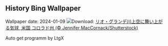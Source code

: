 ## History Bing Wallpaper
Wallpaper date: 2024-01-09
![](https://www.bing.com/th?id=OHR.BalloonDay_JA-JP2573832501_UHD.jpg&w=1000)Download: [リオ・グランデ川上空に舞い上がる気球, 米国 コロラド州 (© Jennifer MacCornack/Shutterstock)](https://www.bing.com/th?id=OHR.BalloonDay_JA-JP2573832501_UHD.jpg)

Auto get programm by LtgX
